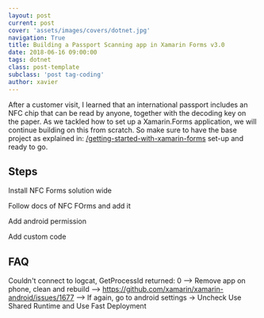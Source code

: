 ```yaml
---
layout: post
current: post
cover: 'assets/images/covers/dotnet.jpg'
navigation: True
title: Building a Passport Scanning app in Xamarin Forms v3.0
date: 2018-06-16 09:00:00
tags: dotnet
class: post-template
subclass: 'post tag-coding'
author: xavier
---
```


After a customer visit, I learned that an international passport includes an NFC chip that can be read by anyone, together with the decoding key on the paper. As we tackled how to set up a Xamarin.Forms application, we will continue building on this from scratch. So make sure to have the base project as explained in: [/getting-started-with-xamarin-forms](/getting-started-with-xamarin-forms) set-up and ready to go.

## Steps
Install NFC Forms solution wide

Follow docs of NFC FOrms and add it

Add android permission

Add custom code

## FAQ
Couldn't connect to logcat, GetProcessId returned: 0 
--> Remove app on phone, clean and rebuild
--> https://github.com/xamarin/xamarin-android/issues/1677
--> If again, go to android settings -> Uncheck Use Shared Runtime and Use Fast Deployment
